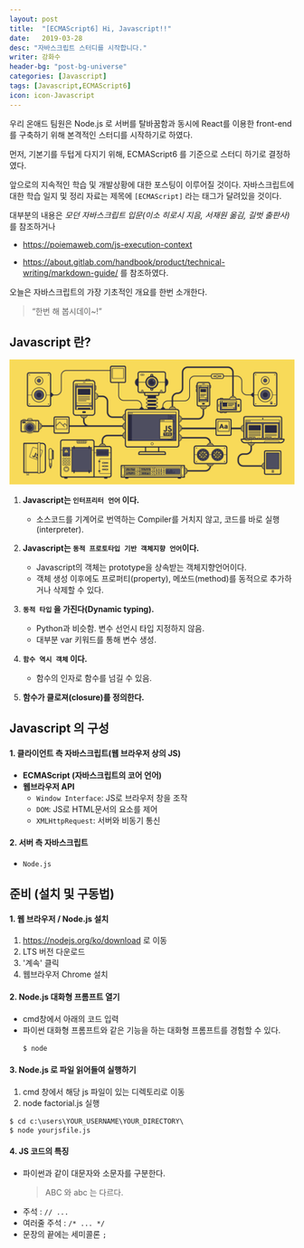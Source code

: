 ```yaml
---
layout: post
title:  "[ECMAScript6] Hi, Javascript!!"
date:   2019-03-28
desc: "자바스크립트 스터디를 시작합니다."
writer: 강화수
header-bg: "post-bg-universe"
categories: [Javascript]
tags: [Javascript,ECMAScript6]
icon: icon-Javascript
---
```


우리 온애드 팀원은 Node.js 로 서버를 탈바꿈함과 동시에 React를 이용한 front-end 를 구축하기 위해 본격적인 스터디를 시작하기로 하였다.  

먼저, 기본기를 두텁게 다지기 위해, ECMAScript6 를 기준으로 스터디 하기로 결정하였다.

앞으로의 지속적인 학습 및 개발상황에 대한 포스팅이 이루어질 것이다. 자바스크립트에 대한 학습 일지 및 정리 자료는 제목에 `[ECMAScript]` 라는 태그가 달려있을 것이다.

대부분의 내용은 *모던 자바스크립트 입문(이소 히로시 지음, 서재원 옮김, 길벗 출판사)* 를 참조하거나  
- https://poiemaweb.com/js-execution-context

- https://about.gitlab.com/handbook/product/technical-writing/markdown-guide/ 를 참조하였다.  

오늘은 자바스크립트의 가장 기초적인 개요를 한번 소개한다.
> “한번 해 봅시데이~!”


Javascript 란?
---------------

![work-Javascript](/static/assets/img/post_img/post-js-work.gif)

1. **Javascript는 `인터프리터 언어` 이다.**
   - 소스코드를 기계어로 번역하는 Compiler를 거치지 않고, 코드를 바로 실행(interpreter).
  
2. **Javascript는 `동적 프로토타입 기반 객체지향 언어`이다.**
   - Javascript의 객체는 prototype을 상속받는 객체지향언어이다.
   - 객체 생성 이후에도 프로퍼티(property), 메쏘드(method)를 동적으로 추가하거나 삭제할 수 있다.

3. **`동적 타입` 을 가진다(Dynamic typing).**
   - Python과 비슷함. 변수 선언시 타입 지정하지 않음. 
   - 대부분 var 키워드를 통해 변수 생성.

4. **`함수 역시 객체` 이다.**
   - 함수의 인자로 함수를 넘길 수 있음.

5. **함수가 클로져(closure)를 정의한다.**

Javascript 의 구성
---------------

#### 1. 클라이언트 측 자바스크립트(웹 브라우저 상의 JS)

- **ECMAScript (자바스크립트의 코어 언어)**
- **웹브라우저 API**
  - `Window Interface`: JS로 브라우저 창을 조작
  - `DOM`: JS로 HTML문서의 요소를 제어
  - `XMLHttpRequest`: 서버와 비동기 통신

#### 2. 서버 측 자바스크립트

 - `Node.js`

준비 (설치 및 구동법)
---------------

#### 1. **웹 브라우저 / Node.js 설치**

  1. https://nodejs.org/ko/download 로 이동
  2. LTS 버전 다운로드
  3. '계속' 클릭
  4. 웹브라우저 Chrome 설치
      
#### 2. Node.js 대화형 프롬프트 열기

- cmd창에서 아래의 코드 입력
- 파이썬 대화형 프롬프트와 같은 기능을 하는 대화형 프롬프트를 경험할 수 있다.
  ~~~bash
  $ node
  ~~~

#### 3. Node.js 로 파일 읽어들여 실행하기

1. cmd 창에서 해당 js 파일이 있는 디렉토리로 이동
2. node factorial.js 실행

  ~~~command
  $ cd c:\users\YOUR_USERNAME\YOUR_DIRECTORY\
  $ node yourjsfile.js
  ~~~

#### 4. JS 코드의 특징

- 파이썬과 같이 대문자와 소문자를 구분한다.
  > ABC 와 abc 는 다르다.
- 주석 : `// ...`
- 여러줄 주석 : `/* ... */`
- 문장의 끝에는 세미콜론 `;`